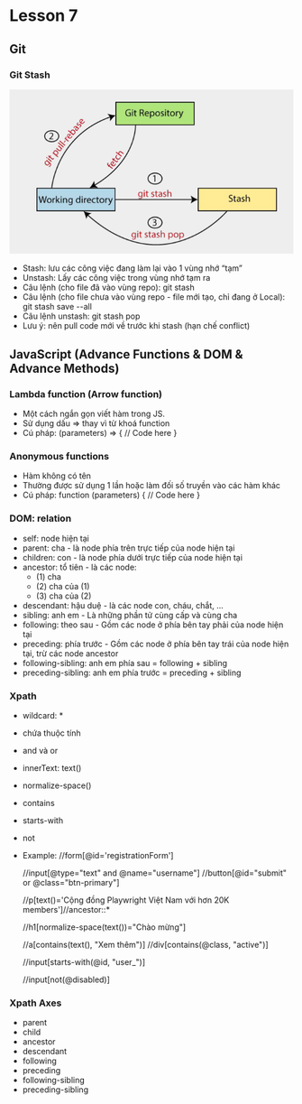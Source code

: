 # Lesson 7
## Git
### Git Stash
![](git_stash.png)
- Stash: lưu các công việc đang làm lại vào 1 vùng nhớ “tạm”
- Unstash: Lấy các công việc trong vùng nhớ tạm ra
- Câu lệnh (cho file đã vào vùng repo): 
git stash
- Câu lệnh (cho file chưa vào vùng repo - file mới tạo, chỉ đang ở Local):
git stash save --all
- Câu lệnh unstash: 
git stash pop
- Lưu ý: nên pull code mới về trước khi stash (hạn chế conflict)

## JavaScript (Advance Functions & DOM & Advance Methods)
### Lambda function (Arrow function)
- Một cách ngắn gọn viết hàm trong JS.
- Sử dụng dấu => thay vì từ khoá function
- Cú pháp:
(parameters) => {
// Code here
}

### Anonymous functions
- Hàm không có tên
- Thường được sử dụng 1 lần hoặc làm đối số truyền vào các hàm khác
- Cú pháp:
function (parameters) {
// Code here
}

### DOM: relation
- self: node hiện tại
- parent: cha - là node phía trên trực tiếp của node hiện tại
- children: con - là node phía dưới trực tiếp của node hiện tại
- ancestor: tổ tiên - là các node:
    + (1) cha
    + (2) cha của (1)
    + (3) cha của (2)
- descendant: hậu duệ - là các node con, cháu, chắt, ...
- sibling: anh em - Là những phần tử cùng cấp và cùng cha
- following: theo sau - Gồm các node ở phía bên tay phải của node hiện tại
- preceding: phía trước - Gồm các node ở phía bên tay trái của node hiện tại, trừ các node ancestor
- following-sibling: anh em phía sau = following + sibling
- preceding-sibling: anh em phía trước = preceding + sibling

### Xpath
- wildcard: *
- chứa thuộc tính
- and và or
- innerText: text()
- normalize-space()
- contains
- starts-with
- not
- Example: 
    //form[@id='registrationForm']

    //input[@type="text" and @name="username"]
    //button[@id="submit" or @class="btn-primary"]

    //p[text()='Cộng đồng Playwright Việt Nam với hơn 20K members']//ancestor::*

    //h1[normalize-space(text())="Chào mừng"]

    //a[contains(text(), "Xem thêm")]
    //div[contains(@class, "active")]

    //input[starts-with(@id, "user_")]

    //input[not(@disabled)]

### Xpath Axes
- parent
- child
- ancestor
- descendant
- following
- preceding
- following-sibling
- preceding-sibling


